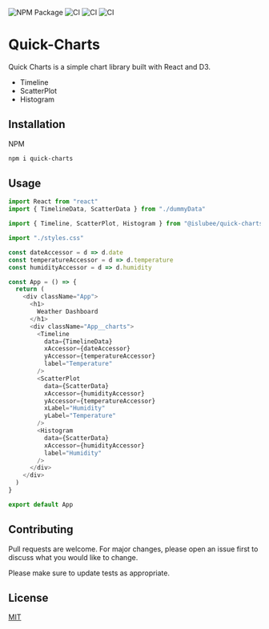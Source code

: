 ![NPM Package](https://img.shields.io/npm/v/quick-charts?color=green&label=npm%20package)
![CI]( https://img.shields.io/github/workflow/status/islubee/quick-charts/Node.js%20CI?logo=github&style=flat-square)
![CI]( https://img.shields.io/github/workflow/status/islubee/https://img.shields.io/bundlephobia/min/quick-charts)
![CI]( https://img.shields.io/github/last-commit/islubee/quick-charts)

 # Quick-Charts

Quick Charts is a simple chart library built with React and D3.

- Timeline
- ScatterPlot
- Histogram

## Installation

NPM
```bash
npm i quick-charts
```

## Usage

```JavaScript
import React from "react"
import { TimelineData, ScatterData } from "./dummyData"

import { Timeline, ScatterPlot, Histogram } from "@islubee/quick-charts"

import "./styles.css"

const dateAccessor = d => d.date
const temperatureAccessor = d => d.temperature
const humidityAccessor = d => d.humidity

const App = () => {
  return (
    <div className="App">
      <h1>
        Weather Dashboard
      </h1>
      <div className="App__charts">
        <Timeline
          data={TimelineData}
          xAccessor={dateAccessor}
          yAccessor={temperatureAccessor}
          label="Temperature"
        />
        <ScatterPlot
          data={ScatterData}
          xAccessor={humidityAccessor}
          yAccessor={temperatureAccessor}
          xLabel="Humidity"
          yLabel="Temperature"
        />
        <Histogram
          data={ScatterData}
          xAccessor={humidityAccessor}
          label="Humidity"
        />
      </div>
    </div>
  )
}

export default App
```

## Contributing
Pull requests are welcome. For major changes, please open an issue first to discuss what you would like to change.

Please make sure to update tests as appropriate.

## License
[MIT](https://choosealicense.com/licenses/mit/)
